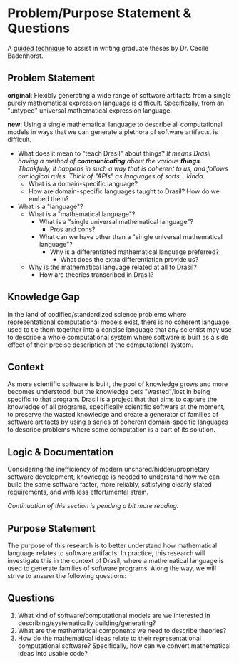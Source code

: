 # Problem/Purpose Statement & Questions

A [guided
technique](https://cecilebadenhorst.wordpress.com/carnegie-african-diaspora-workshops/problempurpose-statements-ppsqs/)
to assist in writing graduate theses by Dr. Cecile Badenhorst.

## Problem Statement

**original**: Flexibly generating a wide range of software artifacts from a
single purely mathematical expression language is difficult. Specifically, from
an "untyped" universal mathematical expression language.

**new**: Using a single mathematical language to describe all computational
models in ways that we can generate a plethora of software artifacts, is
difficult.

* What does it mean to "teach Drasil" about things? _It means Drasil having a method of **communicating** about the various **things**. Thankfully, it happens in such a way that is coherent to us, and follows our logical rules. Think of "APIs" as languages of sorts... kinda._ 
  * What is a domain-specific language?
  * How are domain-specific languages taught to Drasil? How do we embed them?
* What is a "language"?
  * What is a "mathematical language"?
    * What is a "single universal mathematical language"?
      * Pros and cons?
    * What can we have other than a "single universal mathematical language"?
      * Why is a differentiated mathematical language preferred?
        * What does the extra differentiation provide us?
   * Why is the mathematical language related at all to Drasil?
     * How are theories transcribed in Drasil?


## Knowledge Gap

In the land of codified/standardized science problems where representational
computational models exist, there is no coherent language used to tie them
together into a concise language that any scientist may use to describe a whole
computational system where software is built as a side effect of their precise
description of the computational system.

## Context

As more scientific software is built, the pool of knowledge grows and more
becomes understood, but the knowledge gets "wasted"/lost in being specific to
that program. Drasil is a project that that aims to capture the knowledge of all
programs, specifically scientific software at the moment, to preserve the wasted
knowledge and create a generator of families of software artifacts by using a
series of coherent domain-specific languages to describe problems where some
computation is a part of its solution.

## Logic & Documentation

Considering the inefficiency of modern unshared/hidden/proprietary software
development, knowledge is needed to understand how we can build the same
software faster, more reliably, satisfying clearly stated requirements, and with
less effort/mental strain.

_Continuation of this section is pending a bit more reading._

## Purpose Statement

The purpose of this research is to better understand how mathematical language
relates to software artifacts. In practice, this research will investigate this
in the context of Drasil, where a mathematical language is used to generate
families of software programs. Along the way, we will strive to answer the
following questions:

## Questions

1. What kind of software/computational models are we interested in
   describing/systematically building/generating?
2. What are the mathematical components we need to describe theories?
3. How do the mathematical ideas relate to their representational computational
   software? Specifically, how can we convert mathematical ideas into usable
   code?
